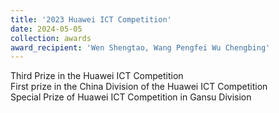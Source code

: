 ```yaml
---
title: '2023 Huawei ICT Competition'  
date: 2024-05-05                             
collection: awards  
award_recipient: 'Wen Shengtao, Wang Pengfei Wu Chengbing'               
---
```


Third Prize in the Huawei ICT Competition  
First prize in the China Division of the Huawei ICT Competition  
Special Prize of Huawei ICT Competition in Gansu Division


